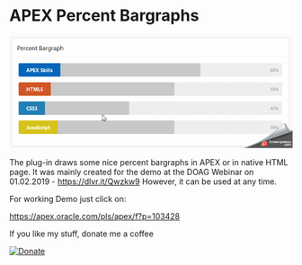  # APEX Percent Bargraphs

![Screenshot](https://github.com/RonnyWeiss/APEX-Percent-Bargraphs/blob/master/screenshot.gif?raw=true)

The plug-in draws some nice percent bargraphs in APEX or in native HTML page. It was mainly created for the demo at the DOAG Webinar on 01.02.2019 - https://dlvr.it/Qwzkw9 
However, it can be used at any time.

For working Demo just click on:

https://apex.oracle.com/pls/apex/f?p=103428

If you like my stuff, donate me a coffee

[![Donate](https://img.shields.io/badge/Donate-PayPal-green.svg)](https://www.paypal.me/RonnyW1)
